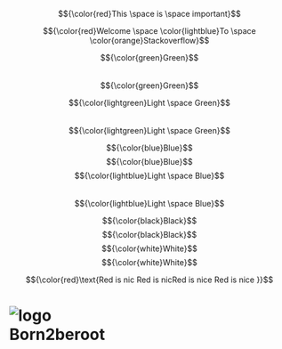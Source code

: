 $${\color{red}This \space is \space important}$$	

$${\color{red}Welcome \space \color{lightblue}To \space \color{orange}Stackoverflow}$$

$${\color{green}Green}$$	
$${\color{green}Green}$$

$${\color{lightgreen}Light \space Green}$$	
$${\color{lightgreen}Light \space Green}$$

$${\color{blue}Blue}$$	$${\color{blue}Blue}$$
$${\color{lightblue}Light \space Blue}$$	
$${\color{lightblue}Light \space Blue}$$

$${\color{black}Black}$$	$${\color{black}Black}$$
$${\color{white}White}$$	$${\color{white}White}$$


$${\color{red}\text{Red is nic Red is nicRed is nice Red is nice }}$$

<h1 style="text-align:center">
  
  # ![logo](https://github.com/maksim-volkmann/42-project-badges/blob/main/badges/born2beroote.png?raw=true)<br>Born2beroot
</h1>


